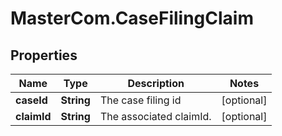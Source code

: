 # MasterCom.CaseFilingClaim

## Properties

Name | Type | Description | Notes
------------ | ------------- | ------------- | -------------
**caseId** | **String** | The case filing id | [optional] 
**claimId** | **String** | The associated claimId. | [optional] 


